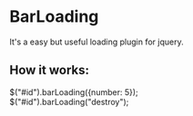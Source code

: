 BarLoading
=
It's a easy but useful loading plugin for jquery.

How it works:
-
$("#id").barLoading({number: 5});
<br>
$("#id").barLoading("destroy");